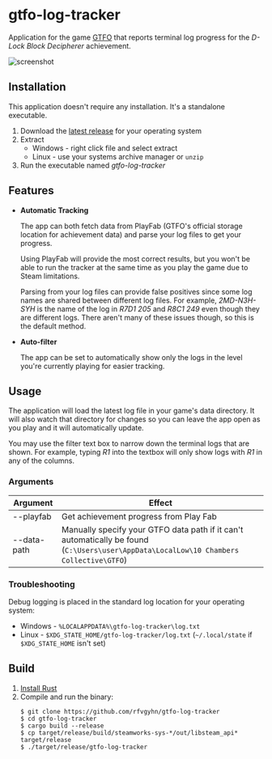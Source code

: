# gtfo-log-tracker
Application for the game [GTFO] that reports terminal log progress for the
_D-Lock Block Decipherer_ achievement.

![screenshot]

## Installation

This application doesn't require any installation. It's a standalone executable.

1. Download the [latest release] for your operating system
2. Extract 
   * Windows - right click file and select extract
   * Linux - use your systems archive manager or `unzip`
3. Run the executable named _gtfo-log-tracker_

## Features
* **Automatic Tracking**

  The app can both fetch data from PlayFab (GTFO's official storage location for 
  achievement data) and parse your log files to get your progress.

  Using PlayFab will provide the most correct results, but you won't 
  be able to run the tracker at the same time as you play the game due to Steam 
  limitations.

  Parsing from your log files can provide false positives since some
  log names are shared between different log files. For example, _2MD-N3H-SYH_ is
  the name of the log in _R7D1 205_ and _R8C1 249_ even though they are different 
  logs. There aren't many of these issues though, so this is the default method.

* **Auto-filter**

  The app can be set to automatically show only the logs in the level you're 
  currently playing for easier tracking.

## Usage
The application will load the latest log file in your game's data directory. 
It will also watch that directory for changes so you can leave the app open as 
you play and it will automatically update.

You may use the filter text box to narrow down the terminal logs that are shown. 
For example, typing _R1_ into the textbox will only show logs with _R1_ in any 
of the columns.

### Arguments

| Argument    | Effect                                                                                                                                 |
|-------------|----------------------------------------------------------------------------------------------------------------------------------------|
| --playfab   | Get achievement progress from Play Fab                                                                                                 |
| --data-path | Manually specify your GTFO data path if it can't automatically be found (`C:\Users\user\AppData\LocalLow\10 Chambers Collective\GTFO`) |

### Troubleshooting
Debug logging is placed in the standard log location for your operating system:
* Windows - `%LOCALAPPDATA%\gtfo-log-tracker\log.txt`
* Linux - `$XDG_STATE_HOME/gtfo-log-tracker/log.txt` (`~/.local/state` if `$XDG_STATE_HOME` isn't set)

## Build
1. [Install Rust]
2. Compile and run the binary:
    ```
    $ git clone https://github.com/rfvgyhn/gtfo-log-tracker
    $ cd gtfo-log-tracker
    $ cargo build --release
    $ cp target/release/build/steamworks-sys-*/out/libsteam_api* target/release
    $ ./target/release/gtfo-log-tracker
    ```

[GTFO]: https://store.steampowered.com/app/493520/GTFO/
[latest release]: https://github.com/rfvgyhn/gtfo-log-tracker/releases
[install rust]: https://www.rust-lang.org/tools/install
[screenshot]: https://rfvgyhn.blob.core.windows.net/images/gtfo-log-tracker.webp